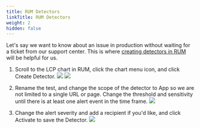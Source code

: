 ```yaml
---
title: RUM Detectors
linkTitle: RUM Detectors
weight: 2
hidden: false
---
```


Let's say we want to know about an issue in production without waiting for a ticket from our support center. This is where [creating detectors in RUM](https://docs.splunk.com/observability/en/rum/rum-alerts.html) will be helpful for us.


1. Scroll to the LCP chart in RUM, click the chart menu icon, and click Create Detector.
![](https://ajeuwbhvhr.cloudimg.io/colony-recorder.s3.amazonaws.com/files/2024-02-16/4e83e000-969f-4e5f-8034-d7d7a606a48b/ascreenshot.jpeg?tl_px=115,569&br_px=1835,1530&force_format=png&width=1120.0&wat=1&wat_opacity=0.7&wat_gravity=northwest&wat_url=https://colony-recorder.s3.us-west-1.amazonaws.com/images/watermarks/FB923C_standard.png&wat_pad=524,276)
![](https://ajeuwbhvhr.cloudimg.io/colony-recorder.s3.amazonaws.com/files/2024-02-16/0f8e3c7f-9b8a-4603-9a78-f3112550d82e/ascreenshot.jpeg?tl_px=5,575&br_px=1724,1536&force_format=png&width=1120.0&wat=1&wat_opacity=0.7&wat_gravity=northwest&wat_url=https://colony-recorder.s3.us-west-1.amazonaws.com/images/watermarks/FB923C_standard.png&wat_pad=524,276)

1. Rename the test, and change the scope of the detector to App so we are not limited to a single URL or page. Change the threshold and sensitivity until there is at least one alert event in the time frame.
![](https://ajeuwbhvhr.cloudimg.io/colony-recorder.s3.amazonaws.com/files/2024-02-16/d3acb0d8-2d37-4efb-ab00-291fd80c6f74/ascreenshot.jpeg?tl_px=0,284&br_px=1719,1245&force_format=png&width=1120.0&wat=1&wat_opacity=0.7&wat_gravity=northwest&wat_url=https://colony-recorder.s3.us-west-1.amazonaws.com/images/watermarks/FB923C_standard.png&wat_pad=427,277)

1. Change the alert severity and add a recipient if you'd like, and click Activate to save the Detector.
![](https://ajeuwbhvhr.cloudimg.io/colony-recorder.s3.amazonaws.com/files/2024-02-16/ea3895cc-f7fb-419a-aed6-d3a944b0131a/ascreenshot.jpeg?tl_px=0,838&br_px=1719,1799&force_format=png&width=1120.0&wat=1&wat_opacity=0.7&wat_gravity=northwest&wat_url=https://colony-recorder.s3.us-west-1.amazonaws.com/images/watermarks/FB923C_standard.png&wat_pad=140,464)






